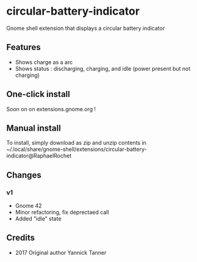 # circular-battery-indicator
Gnome shell extension that displays a circular battery indicator

## Features
- Shows charge as a arc
- Shows status : discharging, charging, and idle (power present but not charging)

## One-click install
Soon on on extensions.gnome.org !

## Manual install
To install, simply download as zip and unzip contents in ~/.local/share/gnome-shell/extensions/circular-battery-indicator@RaphaelRochet

## Changes

### v1
- Gnome 42
- Minor refactoring, fix deprectaed call
- Added "idle" state

## Credits
- 2017 Original author Yannick Tanner

